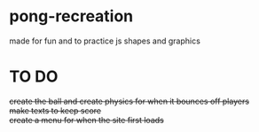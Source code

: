 # pong-recreation
made for fun and to practice js shapes and graphics 

# TO DO
~~create the ball and create physics for when it bounces off players~~   
~~make texts to keep score~~  
~~create a menu for when the site first loads~~    
